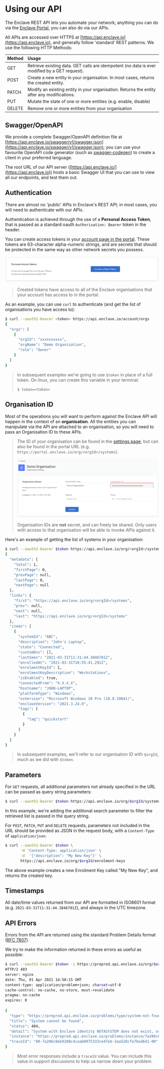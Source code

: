 # Using our API

The Enclave REST API lets you automate your network; anything you can do via the [Enclave Portal](https://portal.enclave.io), you can also do via our APIs.

All APIs are accessed over HTTPS at [https://api.enclave.io](https://api.enclave.io), and generally follow 'standard' REST patterns. We use the following HTTP Methods:

| Method | Usage                                                                                         |
| :----- | :-------------------------------------------------------------------------------------------- |
| GET    | Retrieve existing data. GET calls are idempotent (no data is ever modified by a GET request). |
| POST   | Create a new entity in your organisation. In most cases, returns the created entity.          |
| PATCH  | Modify an existing entity in your organisation. Returns the entity after any modifications.   |
| PUT    | Mutate the state of one or more entities (e.g. enable, disable)                               |
| DELETE | Remove one or more entities from your organisation                                            |

## Swagger/OpenAPI

We provide a complete Swagger/OpenAPI definition file at [https://api.enclave.io/swagger/v1/swagger.json](https://api.enclave.io/swagger/v1/swagger.json); you can use 
your favourite OpenAPI code generator (such as [swagger-codegen](https://swagger.io/tools/swagger-codegen/)) to create a client in your preferred language.

The root URL of our API server ([https://api.enclave.io/](https://api.enclave.io)) hosts a basic Swagger UI that you can use to view all our endpoints,
and test them out.

## Authentication

There are almost no 'public' APIs in Enclave's REST API; in most cases, you will need to authenticate with our APIs.

Authentication is achieved through the use of a **Personal Access Token**, that is passed as a standard oauth `Authorisation: Bearer` token in the header.

You can create access tokens in your [account page in the portal](https://portal.enclave.io/account). These tokens
are 63-character alpha-numeric strings, and are secrets that should be protected in the same way as other network secrets you possess.

![Location of Personal Access Tokens in your account page](/images/api/pat-location.png)

> Created tokens have access to all of the Enclave organisations that your account has access to in the portal.

As an example, you can use `curl` to authenticate (and get the list of organisations you have access to):

```bash
$ curl --oauth2-bearer <token> https://api.enclave.io/account/orgs
{
  "orgs": [
    {
      "orgId": "xxxxxxxxxx",
      "orgName": "Demo Organisation",
      "role": "Owner"
    }
  ]
}
```

> In subsequent examples we're going to use `$token` in place of a full token. On linux, you can create this variable in your terminal:
> 
> ```
> $ token=<token>
> ```

## Organisation ID

Most of the operations you will want to perform against the Enclave API will happen in the context of an **organisation**. All the entities you can manipulate
via the API are attached to an organisation, so you will need to pass an Organisation ID to these APIs.

> The ID of your organisation can be found in the [settings page](https://portal.enclave.io/my/settings), but can also be found
> in the portal URL (e.g. `https://portal.enclave.io/org/<orgId>/systems`).
> 
> ![Organisation ID location in Organisation Settings](/images/api/orgid-location.png)
>
> Organisation IDs are **not** secret, and can freely be shared. Only users with access to that organisation will be able to invoke APIs against it.

Here's an example of getting the list of systems in your organisation:
```bash
$ curl --oauth2-bearer $token https://api.enclave.io/org/<orgId>/systems
{
  "metadata": {
    "total": 1,
    "firstPage": 0,
    "prevPage": null,
    "lastPage": 0,
    "nextPage": null
  },
  "links": {
    "first": "https://api.enclave.io/org/<orgId>/systems",
    "prev": null,
    "next": null,
    "last": "https://api.enclave.io/org/<orgId>/systems"
  },
  "items": [
    {
      "systemId": "ABC",
      "description": "John's Laptop",
      "state": "Connected",
      "customDns": [],
      "lastSeen": "2021-03-31T11:31:44.3846701Z",
      "enrolledAt": "2021-03-31T10:55:41.291Z",
      "enrolmentKeyId": 1,
      "enrolmentKeyDescription": "Workstations",
      "isEnabled": true,
      "connectedFrom": "X.X.X.X",
      "hostname": "JOHN-LAPTOP",
      "platformType": "Windows",
      "osVersion": "Microsoft Windows 10 Pro (10.0.19041)",
      "enclaveVersion": "2021.3.24.0",
      "tags": [
        {
          "tag": "quickstart"
        }
      ]
    }
  ]
}
```

> In subsequent examples, we'll refer to our organisation ID with `$orgId`, much as we did with `$token`.

## Parameters

For `GET` requests, all additional parameters not already specified in the URL can be passed as query string parameters:

```bash
$ curl --oauth2-bearer $token https://api.enclave.io/org/$orgId/systems?search=Jane
```

In this example, we're adding the additional search parameter to filter the retrieved list is passed in the query string.

For `POST`, `PATCH`, `PUT` and `DELETE` requests, parameters not included in the URL should be provided as JSON in the request body,
with a `Content-Type` of `application/json`.

```bash
$ curl --oauth2-bearer $token \
       -H 'Content-Type: application/json' \
       -d  '{"description": "My New Key"}' \
       https://api.enclave.io/org/$orgId/enrolment-keys
```

The above example creates a new Enrolment Key called "My New Key", and returns the created key.

## Timestamps

All date/time values returned from our API are formatted in ISO8601 format (e.g. `2021-03-31T11:31:44.3846701Z`), and always in the UTC timezone.

## API Errors

Errors from the API are returned using the standard Problem Details format ([RFC 7807](https://tools.ietf.org/html/rfc7807)).

We try to make the information returned in these errors as useful as possible:

```bash
$ curl --oauth2-bearer $token -i https://preprod.api.enclave.io/org/$orgId/systems/NOTASYSTEM
HTTP/2 403
server: nginx
date: Thu, 01 Apr 2021 14:50:15 GMT
content-type: application/problem+json; charset=utf-8
cache-control: no-cache, no-store, must-revalidate
pragma: no-cache
expires: 0

{
  "type": "https://preprod.api.enclave.io/problems/type/system-not-found",
  "title": "System cannot be found",
  "status": 404,
  "detail": "System with Enclave identity NOTASYSTEM does not exist, or your access rights do not allow access to it.",
  "instance": "https://preprod.api.enclave.io/problems/instance/7a206c0eb9208c4caab0975333ce47eb",
  "traceId": "00-7a206c0eb9208c4caab0975333ce47eb-3aa520cfe7bed641-00"
}
```

> Most error responses include a `traceId` value. You can include this value in support discussions to help us narrow down your problem.
